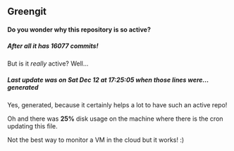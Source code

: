 ## Greengit

#### Do you wonder why this repository is so active?

##### After all it has 16077 commits!

But is it *really* active? Well...

##### Last update was on Sat Dec 12 at 17:25:05 when those lines were... generated

Yes, generated, because it certainly helps a lot to have such an active repo!

Oh and there was **25%** disk usage on the machine
where there is the cron updating this file.

Not the best way to monitor a VM in the cloud but it works! :)

